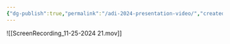 ```yaml
---
{"dg-publish":true,"permalink":"/adi-2024-presentation-video/","created":"2024-12-03T16:38:03.599+08:00","updated":"2024-12-03T16:57:31.569+08:00"}
---
```



![[ScreenRecording_11-25-2024 21.mov]]